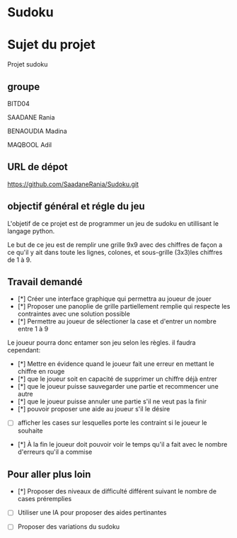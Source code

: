 # Sudoku

# Sujet du projet
Projet sudoku

## groupe
BITD04

SAADANE Rania

BENAOUDIA Madina

MAQBOOL Adil

## URL de dépot
https://github.com/SaadaneRania/Sudoku.git

## objectif général et régle du jeu
L'objetif de ce projet est de programmer un jeu de sudoku en utillisant le langage python.

Le but de ce jeu est de remplir une grille 9x9 avec des chiffres de façon a ce qu'il y ait dans toute les lignes, colones, et sous-grille (3x3)les chiffres de 1 à 9.

## Travail demandé
- [*] Créer une interface graphique qui permettra au joueur de jouer
- [*] Proposer une panoplie de grille partiellement remplie qui respecte les contraintes avec une solution possible
- [*] Permettre au joueur de sélectioner la case et d'entrer un nombre entre 1 à 9

Le joueur pourra donc entamer son jeu selon les règles. il faudra cependant:

- [*] Mettre en évidence quand le joueur fait une erreur en mettant le chiffre en rouge
- [*] que le joueur soit en capacité de supprimer un chiffre déjà entrer 
- [*] que le joueur puisse sauvegarder une partie et recommencer une autre
- [*] que le joueur puisse annuler une partie s'il ne veut pas la finir
- [*] pouvoir proposer une aide au joueur s'il le désire
- [ ] afficher les cases sur lesquelles porte les contraint si le joueur le souhaite
- [*] À la fin le joueur doit pouvoir voir le temps qu'il a fait avec le nombre d'erreurs qu'il a commise
## Pour aller plus loin
- [*] Proposer des niveaux de difficulté différent suivant le nombre de cases préremplies
- [ ] Utiliser une IA pour proposer des aides pertinantes
- [ ] Proposer des variations du sudoku

